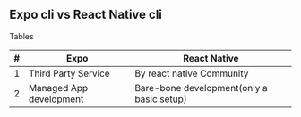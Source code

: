 ## Expo cli vs React Native cli

Tables

| # |Expo | React Native |
| --- | --- | --- |
| 1 | Third Party Service | By react native Community|
| 2 | Managed App development  | Bare-bone development(only a basic setup)|